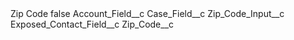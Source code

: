 <?xml version="1.0" encoding="UTF-8"?>
<CustomMetadata xmlns="http://soap.sforce.com/2006/04/metadata" xmlns:xsi="http://www.w3.org/2001/XMLSchema-instance" xmlns:xsd="http://www.w3.org/2001/XMLSchema">
    <label>Zip Code</label>
    <protected>false</protected>
    <values>
        <field>Account_Field__c</field>
        <value xsi:nil="true"/>
    </values>
    <values>
        <field>Case_Field__c</field>
        <value xsi:type="xsd:string">Zip_Code_Input__c</value>
    </values>
    <values>
        <field>Exposed_Contact_Field__c</field>
        <value xsi:type="xsd:string">Zip_Code__c</value>
    </values>
</CustomMetadata>
